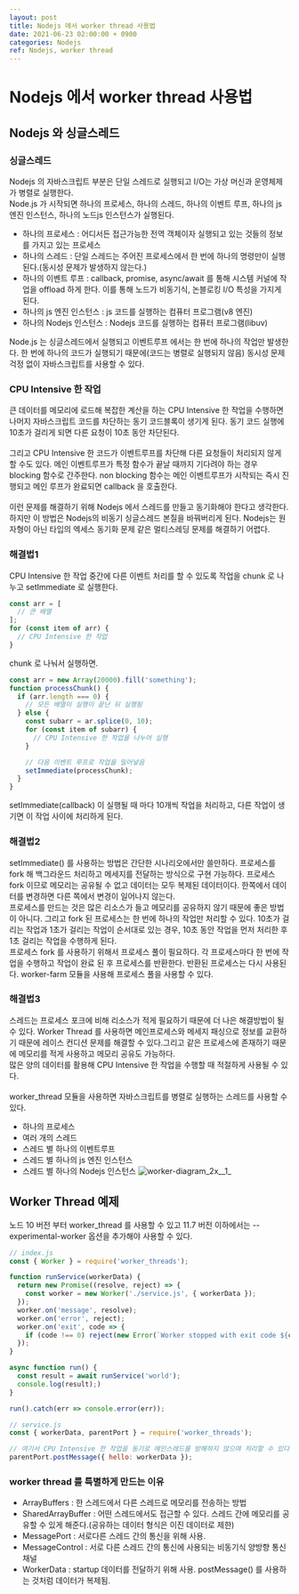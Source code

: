 ```yaml
---
layout: post
title: Nodejs 에서 worker thread 사용법
date: 2021-06-23 02:00:00 + 0900
categories: Nodejs
ref: Nodejs, worker thread
---
```


# Nodejs 에서 worker thread 사용법

## Nodejs 와 싱글스레드
### 싱글스레드
Nodejs 의 자바스크립트 부분은 단일 스레드로 실행되고 I/O는 가상 머신과 운영체제가 병렬로 실행한다.      
Node.js 가 시작되면 하나의 프로세스, 하나의 스레드, 하나의 이벤트 루프, 하나의 js 엔진 인스턴스, 하나의 노드js 인스턴스가 실행된다.   
- 하나의 프로세스 : 어디서든 접근가능한 전역 객체이자 실행되고 있는 것들의 정보를 가지고 있는 프로세스   
- 하나의 스레드 : 단일 스레드는 주어진 프로세스에서 한 번에 하나의 명령만이 실행된다.(동시성 문제가 발생하지 않는다.)
- 하나의 이벤트 루프 : callback, promise, async/await 를 통해 시스템 커널에 작업을 offload 하게 한다. 이를 통해 노드가 비동기식, 논블로킹 I/O 특성을 가지게 된다.   
- 하나의 js 엔진 인스턴스 : js 코드를 실행하는 컴퓨터 프로그램(v8 엔진)
- 하나의 Nodejs 인스턴스 : Nodejs 코드를 실행하는 컴퓨터 프로그램(libuv)   

Node.js 는 싱글스레드에서 실행되고 이벤트루프 에서는 한 번에 하나의 작업만 발생한다. 한 번에 하나의 코드가 실행되기 때문에(코드는 병렬로 실행되지 않음) 동시성 문제 걱정 없이 자바스크립트를 사용할 수 있다.

### CPU Intensive 한 작업
큰 데이터를 메모리에 로드해 복잡한 계산을 하는 CPU Intensive 한 작업을 수행하면 나머지 자바스크립트 코드를 차단하는 동기 코드블록이 생기게 된다. 동기 코드 실행에 10초가 걸리게 되면 다른 요청이 10초 동안 차단된다.
<br/>   
그리고 CPU Intensive 한 코드가 이벤트루프를 차단해 다른 요청들이 처리되지 않게 할 수도 있다. 메인 이벤트루프가 특정 함수가 끝날 때까지 기다려야 하는 경우 blocking 함수로 간주한다. non blocking 함수는 메인 이벤트루프가 시작되는 즉시 진행되고 메인 루프가 완료되면 callback 을 호출한다.      
<br/>
이런 문제를 해결하기 위해 Nodejs 에서 스레드를 만들고 동기화해야 한다고 생각한다. 하지만 이 방법은 Nodejs의 비동기 싱글스레드 본질을 바꿔버리게 된다. Nodejs는 원자형이 아닌 타입의 엑세스 동기화 문제 같은 멀티스레딩 문제를 해결하기 어렵다.

### 해결법1
CPU Intensive 한 작업 중간에 다른 이벤트 처리를 할 수 있도록 작업을 chunk 로 나누고 setImmediate 로 실행한다.

```javascript
const arr = [
  // 큰 배열
];
for (const item of arr) {
  // CPU Intensive 한 작업
}
```
chunk 로 나눠서 실행하면.
```javascript
const arr = new Array(20000).fill('something');
function processChunk() {
  if (arr.length === 0) {
    // 모든 배열이 실행이 끝난 뒤 실행됨
  } else {
    const subarr = ar.splice(0, 10);
    for (const item of subarr) {
      // CPU Intensive 한 작업을 나누어 실행
    }

    // 다음 이벤트 루프로 작업을 밀어넣음
    setImmediate(processChunk);
  }
}
```
setImmediate(callback) 이 실행될 때 마다 10개씩 작업을 처리하고, 다른 작업이 생기면 이 작업 사이에 처리하게 된다.

### 해결법2
setImmediate() 를 사용하는 방법은 간단한 시나리오에서만 쓸만하다. 프로세스를 fork 해 백그라운드 처리하고 메세지를 전달하는 방식으로 구현 가능하다. 프로세스 fork 이므로 메모리는 공유될 수 없고 데이터는 모두 복제된 데이터이다. 한쪽에서 데이터를 변경하면 다른 쪽에서 변경이 일어나지 않는다.   
프로세스를 만드는 것은 많은 리소스가 들고 메모리를 공유하지 않기 때문에 좋은 방법이 아니다. 그리고 fork 된 프로세스는 한 번에 하나의 작업만 처리할 수 있다. 10초가 걸리는 작업과 1초가 걸리는 작업이 순서대로 있는 경우, 10초 동안 작업을 먼저 처리한 후 1초 걸리는 작업을 수행하게 된다.   
프로세스 fork 를 사용하기 위해서 프로세스 풀이 필요하다. 각 프로세스마다 한 번에 작업을 수행하고 작업이 완료 된 후 프로세스를 반환한다. 반환된 프로세스는 다시 사용된다. worker-farm 모듈을 사용해 프로세스 풀을 사용할 수 있다.   

### 해결법3
스레드는 프로세스 포크에 비해 리소스가 적게 필요하기 때문에 더 나은 해결방법이 될 수 있다. Worker Thread 를 사용하면 메인프로세스와 메세지 패싱으로 정보를 교환하기 때문에 레이스 컨디션 문제를 해결할 수 있다.그리고 같은 프로세스에 존재하기 때문에 메모리를 적게 사용하고 메모리 공유도 가능하다.   
많은 양의 데이터를 활용해 CPU Intensive 한 작업을 수행할 때 적절하게 사용될 수 있다.    
<br/>
worker_thread 모듈을 사용하면 자바스크립트를 병렬로 실행하는 스레드를 사용할 수 있다.
- 하나의 프로세스
- 여러 개의 스레드
- 스레드 별 하나의 이벤트루프
- 스레드 별 하나의 js 엔진 인스턴스
- 스레드 별 하나의 Nodejs 인스턴스
![worker-diagram_2x__1_](https://user-images.githubusercontent.com/13375810/122965246-f4da5e80-d3c2-11eb-9056-db39de37e13b.jpg)

## Worker Thread 예제
노드 10 버전 부터 worker_thread 를 사용할 수 있고 11.7 버전 이하에서는 --experimental-worker 옵션을 추가해야 사용할 수 있다.   

```javascript
// index.js
const { Worker } = require('worker_threads');

function runService(workerData) {
  return new Promise((resolve, reject) => {
    const worker = new Worker('./service.js', { workerData });
  });
  worker.on('message', resolve);
  worker.on('error', reject);
  worker.on('exit', code => {
    if (code !== 0) reject(new Error(`Worker stopped with exit code ${code}`));
  });
}

async function run() {
  const result = await runService('world');
  console.log(result);)
}

run().catch(err => console.error(err));

// service.js
const { workerData, parentPort } = require('worker_threads');

// 여기서 CPU Intensive 한 작업을 동기로 메인스레드를 방해하지 않으며 처리할 수 있다.
parentPort.postMessage({ hello: workerData });
```

### worker thread 를 특별하게 만드는 이유
- ArrayBuffers : 한 스레드에서 다른 스레드로 메모리를 전송하는 방법
- SharedArrayBuffer : 어떤 스레드에서도 접근할 수 있다. 스레드 간에 메모리를 공유할 수 있게 해준다.(공유하는 데이터 형식은 이진 데이터로 제한)
- MessagePort : 서로다른 스레드 간의 통신을 위해 사용.
- MessageControl : 서로 다른 스레드 간의 통신에 사용되는 비동기식 양방향 통신 채널
- WorkerData : startup 데이터를 전달하기 위해 사용. postMessage() 를 사용하는 것처럼 데이터가 복제됨.
